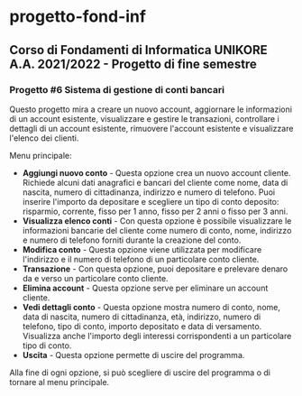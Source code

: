 # progetto-fond-inf
## Corso di Fondamenti di Informatica UNIKORE A.A. 2021/2022 - Progetto di fine semestre

### **Progetto #6 Sistema di gestione di conti bancari**

Questo progetto mira a creare un nuovo account, aggiornare le informazioni di un account esistente, visualizzare e gestire le transazioni, controllare i dettagli di un account esistente, rimuovere l'account esistente e visualizzare l'elenco dei clienti.

Menu principale:
- **Aggiungi nuovo conto** - Questa opzione crea un nuovo account cliente. Richiede alcuni dati anagrafici e bancari del cliente come nome, data di nascita, numero di cittadinanza, indirizzo e numero di telefono. Puoi inserire l'importo da depositare e scegliere un tipo di conto deposito: risparmio, corrente, fisso per 1 anno, fisso per 2 anni o fisso per 3 anni.
- **Visualizza elenco conti** - Con questa opzione è possibile visualizzare le informazioni bancarie del cliente come numero di conto, nome, indirizzo e numero di telefono forniti durante la creazione del conto.
- **Modifica conto** - Questa opzione viene utilizzata per modificare l'indirizzo e il numero di telefono di un particolare conto cliente.
- **Transazione** - Con questa opzione, puoi depositare e prelevare denaro da e verso un particolare conto cliente.
- **Elimina account** - Questa opzione serve per eliminare un account cliente.
- **Vedi dettagli conto** - Questa opzione mostra numero di conto, nome, data di nascita, numero di cittadinanza, età, indirizzo, numero di telefono, tipo di conto, importo depositato e data di versamento. Visualizza anche l'importo degli interessi corrispondenti a un particolare tipo di conto.
- **Uscita** - Questa opzione permette di uscire del programma.

Alla fine di ogni opzione, si può scegliere di uscire del programma o di tornare al menu principale.
